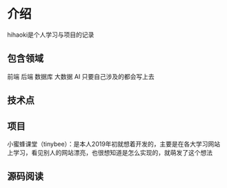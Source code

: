 # 介绍

hihaoki是个人学习与项目的记录

## 包含领域

前端  后端 数据库 大数据 AI 只要自己涉及的都会写上去

## 技术点

## 项目

小蜜蜂课堂（tinybee）：是本人2019年初就想着开发的，主要是在各大学习网站上学习，看见别人的网站漂亮，也很想知道是怎么实现的，就萌发了这个想法

## 源码阅读
